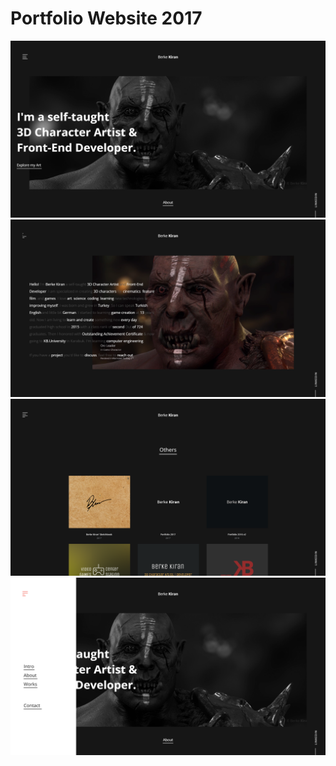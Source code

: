 # Portfolio Website 2017

![portfolio-website-2017-image-01](screenshots/portfolio-website-2017-image-01.png)
![portfolio-website-2017-image-02](screenshots/portfolio-website-2017-image-02.png)
![portfolio-website-2017-image-03](screenshots/portfolio-website-2017-image-03.png)
![portfolio-website-2017-image-04](screenshots/portfolio-website-2017-image-04.png)